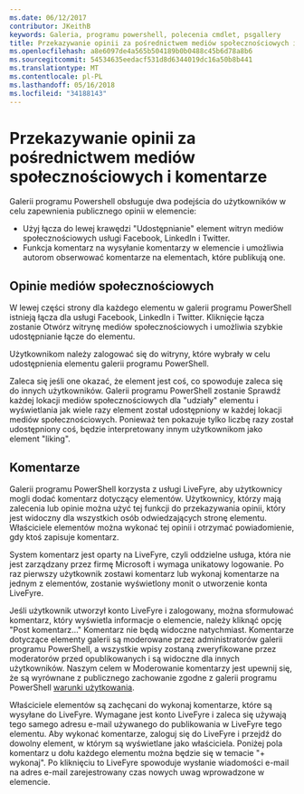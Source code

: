```yaml
---
ms.date: 06/12/2017
contributor: JKeithB
keywords: Galeria, programu powershell, polecenia cmdlet, psgallery
title: Przekazywanie opinii za pośrednictwem mediów społecznościowych i komentarze
ms.openlocfilehash: a8e6097de4a565b504189b0b0488c45b6d78a8b6
ms.sourcegitcommit: 54534635eedacf531d8d6344019dc16a50b8b441
ms.translationtype: MT
ms.contentlocale: pl-PL
ms.lasthandoff: 05/16/2018
ms.locfileid: "34188143"
---
```

# <a name="providing-feedback-via-social-media-or-comments"></a>Przekazywanie opinii za pośrednictwem mediów społecznościowych i komentarze

Galerii programu Powershell obsługuje dwa podejścia do użytkowników w celu zapewnienia publicznego opinii w elemencie:

- Użyj łącza do lewej krawędzi "Udostępnianie" element witryn mediów społecznościowych usługi Facebook, LinkedIn i Twitter.
- Funkcja komentarz na wysyłanie komentarzy w elemencie i umożliwia autorom obserwować komentarze na elementach, które publikują one.

## <a name="social-media-feedback"></a>Opinie mediów społecznościowych

W lewej części strony dla każdego elementu w galerii programu PowerShell istnieją łącza dla usługi Facebook, LinkedIn i Twitter.
Kliknięcie łącza zostanie Otwórz witrynę mediów społecznościowych i umożliwia szybkie udostępnianie łącze do elementu.

Użytkownikom należy zalogować się do witryny, które wybrały w celu udostępnienia elementu galerii programu PowerShell.

Zaleca się jeśli one okazać, że element jest coś, co spowoduje zaleca się do innych użytkowników.
Galerii programu PowerShell zostanie Sprawdź każdej lokacji mediów społecznościowych dla "udziały" elementu i wyświetlania jak wiele razy element został udostępniony w każdej lokacji mediów społecznościowych.
Ponieważ ten pokazuje tylko liczbę razy został udostępniony coś, będzie interpretowany innym użytkownikom jako element "liking".


## <a name="comments"></a>Komentarze

Galerii programu PowerShell korzysta z usługi LiveFyre, aby użytkownicy mogli dodać komentarz dotyczący elementów.
Użytkownicy, którzy mają zalecenia lub opinie można użyć tej funkcji do przekazywania opinii, który jest widoczny dla wszystkich osób odwiedzających stronę elementu.
Właściciele elementów można wykonać tej opinii i otrzymać powiadomienie, gdy ktoś zapisuje komentarz.

System komentarz jest oparty na LiveFyre, czyli oddzielne usługa, która nie jest zarządzany przez firmę Microsoft i wymaga unikatowy logowanie.
Po raz pierwszy użytkownik zostawi komentarz lub wykonaj komentarze na jednym z elementów, zostanie wyświetlony monit o utworzenie konta LiveFyre.

Jeśli użytkownik utworzył konto LiveFyre i zalogowany, można sformułować komentarz, który wyświetla informacje o elemencie, należy kliknąć opcję "Post komentarz..." Komentarz nie będą widoczne natychmiast.
Komentarze dotyczące elementy galerii są moderowane przez administratorów galerii programu PowerShell, a wszystkie wpisy zostaną zweryfikowane przez moderatorów przed opublikowanych i są widoczne dla innych użytkowników.
Naszym celem w Moderowanie komentarzy jest upewnij się, że są wyrównane z publicznego zachowanie zgodne z galerii programu PowerShell [warunki użytkowania](https://www.powershellgallery.com/policies/Terms).

Właściciele elementów są zachęcani do wykonaj komentarze, które są wysyłane do LiveFyre.
Wymagane jest konto LiveFyre i zaleca się używają tego samego adresu e-mail używanego do publikowania w LiveFyre tego elementu.
Aby wykonać komentarze, zaloguj się do LiveFyre i przejdź do dowolny element, w którym są wyświetlane jako właściciela.
Poniżej pola komentarz u dołu każdego elementu można będzie się w temacie "+ wykonaj".
Po kliknięciu to LiveFyre spowoduje wysłanie wiadomości e-mail na adres e-mail zarejestrowany czas nowych uwag wprowadzone w elemencie.